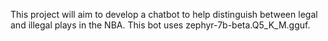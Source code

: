 This project will aim to develop a chatbot to help distinguish between legal and illegal plays in the NBA.
This bot uses zephyr-7b-beta.Q5_K_M.gguf.
